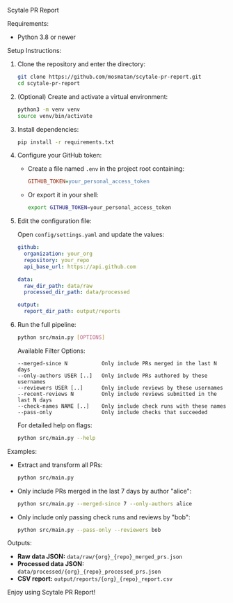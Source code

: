 Scytale PR Report

Requirements:

* Python 3.8 or newer

Setup Instructions:

1. Clone the repository and enter the directory:

   ```bash
   git clone https://github.com/mosmatan/scytale-pr-report.git
   cd scytale-pr-report
   ```

2. (Optional) Create and activate a virtual environment:

   ```bash
   python3 -m venv venv
   source venv/bin/activate
   ```

3. Install dependencies:

   ```bash
   pip install -r requirements.txt
   ```

4. Configure your GitHub token:

   * Create a file named `.env` in the project root containing:

     ```ini
     GITHUB_TOKEN=your_personal_access_token
     ```
   * Or export it in your shell:

     ```bash
     export GITHUB_TOKEN=your_personal_access_token
     ```

5. Edit the configuration file:

   Open `config/settings.yaml` and update the values:

   ```yaml
   github:
     organization: your_org
     repository: your_repo
     api_base_url: https://api.github.com

   data:
     raw_dir_path: data/raw
     processed_dir_path: data/processed

   output:
     report_dir_path: output/reports
   ```

6. Run the full pipeline:

   ```bash
   python src/main.py [OPTIONS]
   ```

   Available Filter Options:

   ```
   --merged-since N           Only include PRs merged in the last N days
   --only-authors USER [..]   Only include PRs authored by these usernames
   --reviewers USER [..]      Only include reviews by these usernames
   --recent-reviews N         Only include reviews submitted in the last N days
   --check-names NAME [..]    Only include check runs with these names
   --pass-only                Only include checks that succeeded
   ```

   For detailed help on flags:

   ```bash
   python src/main.py --help
   ```

Examples:

* Extract and transform all PRs:

  ```bash
  python src/main.py
  ```

* Only include PRs merged in the last 7 days by author "alice":

  ```bash
  python src/main.py --merged-since 7 --only-authors alice
  ```

* Only include only passing check runs and reviews by "bob":

  ```bash
  python src/main.py --pass-only --reviewers bob
  ```

Outputs:

* **Raw data JSON:** `data/raw/{org}_{repo}_merged_prs.json`
* **Processed data JSON:** `data/processed/{org}_{repo}_processed_prs.json`
* **CSV report:** `output/reports/{org}_{repo}_report.csv`

Enjoy using Scytale PR Report!
